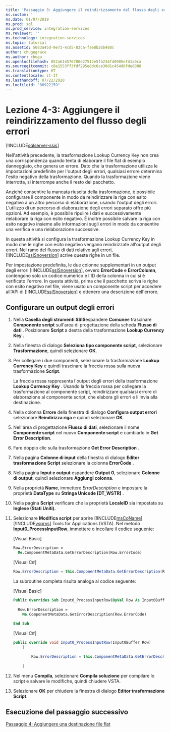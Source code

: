 ```yaml
---
title: 'Passaggio 3: Aggiungere il reindirizzamento del flusso degli errori | Microsoft Docs'
ms.custom: ''
ms.date: 01/07/2019
ms.prod: sql
ms.prod_service: integration-services
ms.reviewer: ''
ms.technology: integration-services
ms.topic: tutorial
ms.assetid: 5683a45d-9e73-4cd5-83ca-fae8b26b488c
author: chugugrace
ms.author: chugu
ms.openlocfilehash: 852a614576780e27512e5fb234fd0905ef41a9ca
ms.sourcegitcommit: c8e1553ff3fdf295e8dc6ce30d1c454d6fde8088
ms.translationtype: HT
ms.contentlocale: it-IT
ms.lasthandoff: 07/22/2020
ms.locfileid: "86922159"
---
```

# <a name="lesson-4-3-add-error-flow-redirection"></a>Lezione 4-3: Aggiungere il reindirizzamento del flusso degli errori

[!INCLUDE[sqlserver-ssis](../includes/applies-to-version/sqlserver-ssis.md)]



Nell'attività precedente, la trasformazione Lookup Currency Key non crea una corrispondenza quando tenta di elaborare il file flat di esempio danneggiato, che genera un errore. Dato che la trasformazione utilizza le impostazioni predefinite per l'output degli errori, qualsiasi errore determina l'esito negativo della trasformazione. Quando la trasformazione viene interrotta, si interrompe anche il resto del pacchetto.  
  
Anziché consentire la mancata riuscita della trasformazione, è possibile configurare il componente in modo da reindirizzare la riga con esito negativo a un altro percorso di elaborazione, usando l'output degli errori. L'utilizzo di un percorso di elaborazione degli errori separato offre più opzioni. Ad esempio, è possibile ripulire i dati e successivamente rielaborare la riga con esito negativo. È inoltre possibile salvare la riga con esito negativo insieme alle informazioni sugli errori in modo da consentire una verifica e una rielaborazione successive.  
  
In questa attività si configura la trasformazione Lookup Currency Key in modo che le righe con esito negativo vengano reindirizzate all'output degli errori. Nel ramo del flusso di dati relativo agli errori, [!INCLUDE[ssISnoversion](../includes/ssisnoversion-md.md)] scrive queste righe in un file.  
  
Per impostazione predefinita, le due colonne supplementari in un output degli errori [!INCLUDE[ssISnoversion](../includes/ssisnoversion-md.md)], ovvero **ErrorCode** e **ErrorColumn**, contengono solo un codice numerico e l'ID della colonna in cui si è verificato l'errore. In questa attività, prima che il pacchetto scriva le righe con esito negativo nel file, viene usato un componente script per accedere all'API di [!INCLUDE[ssISnoversion](../includes/ssisnoversion-md.md)] e ottenere una descrizione dell'errore.  
  
## <a name="configure-an-error-output"></a>Configurare un output degli errori  
  
1.  Nella **Casella degli strumenti SSIS**espandere **Comune**e trascinare **Componente script** sull'area di progettazione della scheda **Flusso di dati** . Posizionare **Script** a destra della trasformazione **Lookup Currency Key** .  
  
2.  Nella finestra di dialogo **Seleziona tipo componente script**, selezionare **Trasformazione**, quindi selezionare **OK**.  
  
3.  Per collegare i due componenti, selezionare la trasformazione **Lookup Currency Key** e quindi trascinare la freccia rossa sulla nuova trasformazione **Script**.  
  
    La freccia rossa rappresenta l'output degli errori della trasformazione **Lookup Currency Key** . Usando la freccia rossa per collegare la trasformazione al componente script, reindirizzare qualsiasi errore di elaborazione al componente script, che elabora gli errori e li invia alla destinazione.  
  
4.  Nella colonna **Errore** della finestra di dialogo **Configura output errori** selezionare **Reindirizza riga** e quindi selezionare **OK**.  
  
5.  Nell'area di progettazione **Flusso di dati**, selezionare il nome **Componente script** nel nuovo **Componente script** e cambiarlo in **Get Error Description**.  
  
6.  Fare doppio clic sulla trasformazione **Get Error Description** .  
  
7.  Nella pagina **Colonne di input** della finestra di dialogo **Editor trasformazione Script** selezionare la colonna **ErrorCode** .  
  
8.  Nella pagina **Input e output** espandere **Output 0**, selezionare **Colonne di output**, quindi selezionare **Aggiungi colonna**.  
  
9. Nella proprietà **Name**, immettere *ErrorDescription* e impostare la proprietà **DataType** su **Stringa Unicode [DT_WSTR]** .  
  
10. Nella pagina **Script** verificare che la proprietà **LocaleID** sia impostata su **Inglese (Stati Uniti).**
  
11. Selezionare **Modifica script** per aprire [!INCLUDE[msCoName](../includes/msconame-md.md)] [!INCLUDE[vsprvs](../includes/vsprvs-md.md)] Tools for Applications (VSTA). Nel metodo **Input0_ProcessInputRow**, immettere o incollare il codice seguente:  
  
    [Visual Basic]  
  
    ```vb  
    Row.ErrorDescription =   
      Me.ComponentMetaData.GetErrorDescription(Row.ErrorCode)  
    ```  
  
    [Visual C#]  
  
    ```cs
    Row.ErrorDescription = this.ComponentMetaData.GetErrorDescription(Row.ErrorCode);  
    ```  
  
    La subroutine completa risulta analoga al codice seguente:  
  
    [Visual Basic]  
  
    ```vb
    Public Overrides Sub Input0_ProcessInputRow(ByVal Row As Input0Buffer)  
  
      Row.ErrorDescription =   
        Me.ComponentMetaData.GetErrorDescription(Row.ErrorCode)  
  
    End Sub  
    ```  
  
    [Visual C#]  
  
    ```cs
    public override void Input0_ProcessInputRow(Input0Buffer Row)  
        {  
  
            Row.ErrorDescription = this.ComponentMetaData.GetErrorDescription(Row.ErrorCode);  
  
        }  
    ```  
  
12. Nel menu **Compila**, selezionare **Compila soluzione** per compilare lo script e salvare le modifiche, quindi chiudere VSTA.  
  
13. Selezionare **OK** per chiudere la finestra di dialogo **Editor trasformazione Script**.  
  
## <a name="go-to-next-task"></a>Esecuzione del passaggio successivo
[Passaggio 4: Aggiungere una destinazione file flat](../integration-services/lesson-4-4-adding-a-flat-file-destination.md)  
  
  
  
